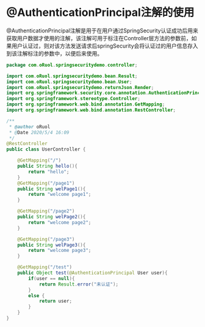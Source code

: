 # @AuthenticationPrincipal注解的使用

@AuthenticationPrincipal注解是用于在用户通过SpringSecurity认证成功后用来获取用户数据才使用的注解，该注解可用于标注在Controller层方法的参数前，如果用户认证过，则对该方法发送请求后springSecurity会将认证过的用户信息存入到该注解标注的参数中，以便后来使用。

```java
package com.oRuol.springsecuritydemo.controller;

import com.oRuol.springsecuritydemo.bean.Result;
import com.oRuol.springsecuritydemo.bean.User;
import com.oRuol.springsecuritydemo.returnJson.Render;
import org.springframework.security.core.annotation.AuthenticationPrincipal;
import org.springframework.stereotype.Controller;
import org.springframework.web.bind.annotation.GetMapping;
import org.springframework.web.bind.annotation.RestController;

/**
 * @author oRuol
 * @Date 2020/5/4 16:09
 */
@RestController
public class UserController {

    @GetMapping("/")
    public String hello(){
        return "hello";
    }
    @GetMapping("/page1")
    public String welPage1(){
        return "welcome page1";
    }

    @GetMapping("/page2")
    public String welPage2(){
        return "welcome page2";
    }

    @GetMapping("/page3")
    public String welPage3(){
        return "welcome page3";
    }

    @GetMapping("/test")
    public Object test(@AuthenticationPrincipal User user){
        if(user == null){
            return Result.error("未认证");
        }
        else {
            return user;
        }
    }
}
```